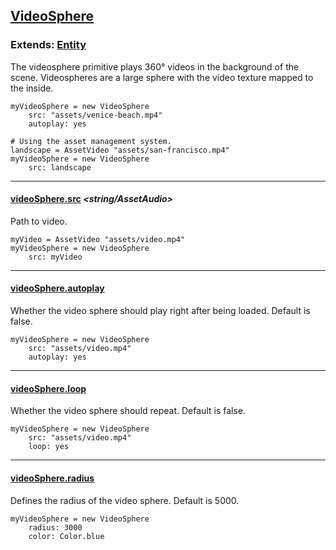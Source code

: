 ## [VideoSphere](#video-sphere)

### Extends: [Entity](#entity)

The videosphere primitive plays 360° videos in the background of the scene. Videospheres are a large sphere with the video texture mapped to the inside.

	myVideoSphere = new VideoSphere
		src: "assets/venice-beach.mp4"
		autoplay: yes

	# Using the asset management system.
	landscape = AssetVideo "assets/san-francisco.mp4"
	myVideoSphere = new VideoSphere
		src: landscape

-------------------------------------------------------

#### [videoSphere.src](#videosphere-src) *<string/AssetAudio>*

Path to video.

	myVideo = AssetVideo "assets/video.mp4"
	myVideoSphere = new VideoSphere
		src: myVideo

-------------------------------------------------------

#### [videoSphere.autoplay](#videosphere-autoplay) *<color>*

Whether the video sphere should play right after being loaded. Default is false.

	myVideoSphere = new VideoSphere
		src: "assets/video.mp4"
		autoplay: yes

-------------------------------------------------------

#### [videoSphere.loop](#videosphere-loop) *<boolean>*

Whether the video sphere should repeat. Default is false.

	myVideoSphere = new VideoSphere
		src: "assets/video.mp4"
		loop: yes

-------------------------------------------------------

#### [videoSphere.radius](#videosphere-radius) *<integer>*

Defines the radius of the video sphere. Default is 5000.

	myVideoSphere = new VideoSphere
		radius: 3000
		color: Color.blue
